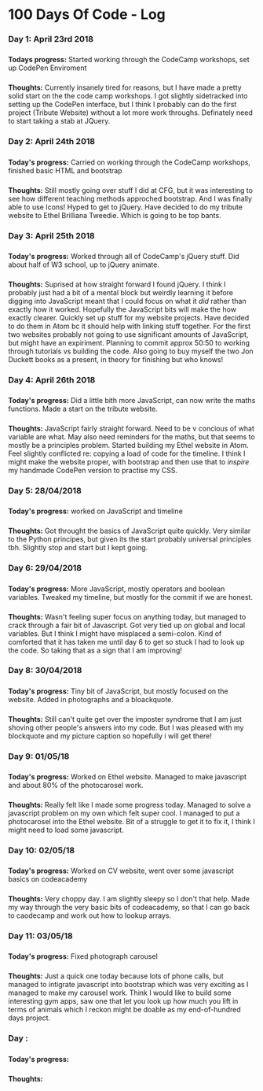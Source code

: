 # 100 Days Of Code - Log

### Day 1: April 23rd 2018
#####
**Todays progress:** Started working through the CodeCamp workshops, set up CodePen Enviroment 
###
**Thoughts:** Currently insanely tired for reasons, but I have made a pretty solid start on the the code camp workshops. I got slightly sidetracked into setting up the CodePen interface, but I think I probably can do the first project (Tribute Website) without a lot more work throughs. Definately need to start taking a stab at JQuery.

### Day 2: April 24th 2018
#####
**Today's progress:** Carried on working through the CodeCamp workshops, finished basic HTML and bootstrap 
###
**Thoughts:** Still mostly going over stuff I did at CFG, but it was interesting to see how different teaching methods approched bootstrap. And I was finally able to use Icons! Hyped to get to jQuery. Have decided to do my tribute website to Ethel Brilliana Tweedie. Which is going to be top bants. 


### Day 3: April 25th 2018 
#####
**Today's progress:** Worked through all of CodeCamp's jQuery stuff. Did about half of W3 school, up to jQuery animate. 
###
**Thoughts:** Suprised at how straight forward I found jQuery. I think I probably just had a bit of a mental block but weirdly learning it before digging into JavaScript meant that I could focus on what it *did* rather than exactly how it worked. Hopefully the JavaScript bits will make the how exactly clearer. Quickly set up stuff for my website projects. Have decided to do them in Atom bc it should help with linking stuff together. For the first two websites probably not going to use significant amounts of JavaScript, but might have an expiriment. Planning to commit approx 50:50 to working through tutorials vs building the code. Also going to buy myself the two Jon Duckett books as a present, in theory for finishing but who knows!

### Day 4: April 26th 2018
#####
**Today's progress:** Did a little bith more JavaScript, can now write the maths functions. Made a start on the tribute website. 
###
**Thoughts:** JavaScript fairly straight forward. Need to be v concious of what variable are what. May also need reminders for the maths, but that seems to mostly be a principles problem. Started building my Ethel website in Atom. Feel slightly conflicted re: copying a load of code for the timeline. I think I might make the website proper, with bootstrap and then use that to *inspire* my handmade CodePen version to practise my CSS. 


### Day 5: 28/04/2018
#####
**Today's progress:** worked on JavaScript and timeline
###
**Thoughts:** Got throught the basics of JavaScript quite quickly. Very similar to the Python principes, but given its the start probably universal principles tbh. Slightly stop and start but I kept going.


### Day 6: 29/04/2018
#####
**Today's progress:** More JavaScript, mostly operators and boolean variables. Tweaked my timeline, but mostly for the commit if we are honest.
###
**Thoughts:** Wasn't feeling super focus on anything today, but managed to crack through a fair bit of Javascript. Got very tied up on global and local variables. But I think I might have misplaced a semi-colon. Kind of comforted that it has taken me until day 6 to get so stuck I had to look up the code. So taking that as a sign that I am improving! 


### Day 8: 30/04/2018
#####
**Today's progress:** Tiny bit of JavaScript, but mostly focused on the website. Added in photographs and a bloackquote. 
###
**Thoughts:** Still can't quite get over the imposter syndrome that I am just shoving other people's answers into my code. But I was pleased with my blockquote and my picture caption so hopefully i will get there! 


### Day 9: 01/05/18
#####
**Today's progress:** Worked on Ethel website. Managed to make javascript and about 80% of the photocarosel work.  
###
**Thoughts:** Really felt like I made some progress today. Managed to solve a javascript problem on my own which felt super cool. I managed to put a photocarosel into the Ethel website. Bit of a struggle to get it to fix it, I think I might need to load some javascript. 

### Day 10: 02/05/18
#####
**Today's progress:** Worked on CV website, went over some javascript basics on codeacademy
###
**Thoughts:** Very choppy day. I am slightly sleepy so I don't that help. Made my way through the very basic bits of codeacademy, so that I can go back to caodecamp and work out how to lookup arrays.

### Day 11: 03/05/18
#####
**Today's progress:** Fixed photograph carousel 
###
**Thoughts:** Just a quick one today because lots of phone calls, but managed to intigrate javascript into bootstrap which was very exciting as I managed to make my carousel work. Think I would like to build some interesting gym apps, saw one that let you look up how much you lift in terms of animals which I reckon might be doable as my end-of-hundred days project.


### Day :
#####
**Today's progress:**
###
**Thoughts:**
